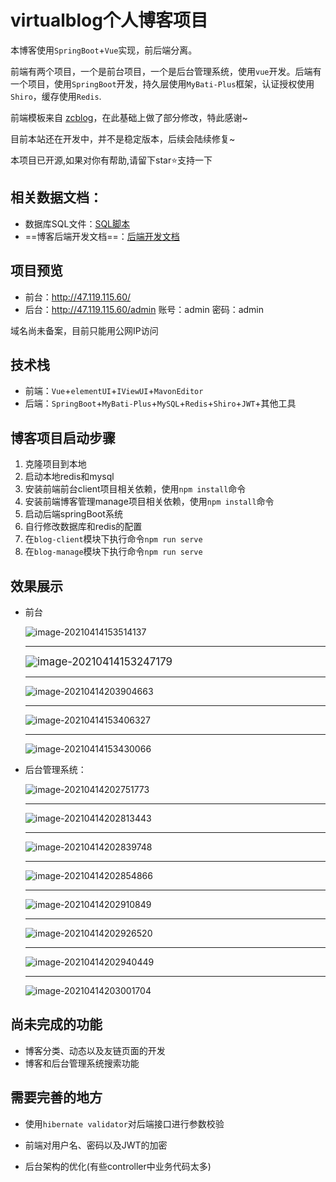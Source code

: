 # virtualblog个人博客项目

本博客使用`SpringBoot`+`Vue`实现，前后端分离。

前端有两个项目，一个是前台项目，一个是后台管理系统，使用`vue`开发。后端有一个项目，使用`SpringBoot`开发，持久层使用`MyBati-Plus`框架，认证授权使用`Shiro`，缓存使用`Redis`.

前端模板来自 [zcblog](https://github.com/progzc/zcblog)，在此基础上做了部分修改，特此感谢~

目前本站还在开发中，并不是稳定版本，后续会陆续修复~

本项目已开源,如果对你有帮助,请留下star⭐支持一下

## 相关数据文档：

- 数据库SQL文件：[SQL脚本](https://github.com/sang-Mu/viturals-blog/blob/master/db/blog.sql)
- ==博客后端开发文档==：[后端开发文档](https://github.com/sang-Mu/viturals-blog/blob/master/backend-docs/%E4%B8%AA%E4%BA%BA%E5%8D%9A%E5%AE%A2%E5%90%8E%E7%AB%AF%E5%BC%80%E5%8F%91%E6%96%87%E6%A1%A3.md)

## 项目预览

- 前台：http://47.119.115.60/
- 后台：http://47.119.115.60/admin  账号：admin 密码：admin

域名尚未备案，目前只能用公网IP访问

## 技术栈

- 前端：`Vue`+`elementUI`+`IViewUI`+`MavonEditor`
- 后端：`SpringBoot`+`MyBati-Plus`+`MySQL`+`Redis`+`Shiro`+`JWT`+其他工具

## 博客项目启动步骤

1. 克隆项目到本地
2. 启动本地redis和mysql
3. 安装前端前台client项目相关依赖，使用`npm install`命令
4. 安装前端博客管理manage项目相关依赖，使用`npm install`命令
5. 启动后端springBoot系统
6. 自行修改数据库和redis的配置
7. 在`blog-client`模块下执行命令`npm run serve`
8. 在`blog-manage`模块下执行命令`npm run serve`

## 效果展示

- 前台

  ![image-20210414153514137](https://i.loli.net/2021/04/14/b5D1fehEQvGgs8o.png)

  ----

  <img src="https://i.loli.net/2021/04/14/tip2wXug3MSKNcP.png" alt="image-20210414153247179" style="zoom:120%;" />

  ----

  ![image-20210414203904663](https://i.loli.net/2021/04/14/eqj6iLPtSrJWcVE.png)

  ---

  ![image-20210414153406327](https://i.loli.net/2021/04/14/D4IjYfr1Ls8xPuh.png)

  ---

  ![image-20210414153430066](https://i.loli.net/2021/04/14/G2VXnv1biuAgyFR.png)

- 后台管理系统：

  ![image-20210414202751773](https://i.loli.net/2021/04/14/WKvOgzU2rj8yBJq.png)

  ----

  ![image-20210414202813443](https://i.loli.net/2021/04/14/yXOKqYCJT9DwVQE.png)

  ---

  ![image-20210414202839748](https://i.loli.net/2021/04/14/gh7TMekuJ4a6fVc.png)

  ---

  ![image-20210414202854866](https://i.loli.net/2021/04/14/jpKOnJv15l6fk4C.png)

  ----

  ![image-20210414202910849](https://i.loli.net/2021/04/14/XpDqFfKnZztEdLB.png)

  ---

  ![image-20210414202926520](https://i.loli.net/2021/04/14/iRFLAq9zZcH6sUf.png)

  ---

  ![image-20210414202940449](https://i.loli.net/2021/04/14/RwsZSmNxdEeg16W.png)

  ---

  ![image-20210414203001704](https://i.loli.net/2021/04/14/2iy1rkacFSRHt7d.png)

## 尚未完成的功能

- 博客分类、动态以及友链页面的开发
- 博客和后台管理系统搜索功能

## 需要完善的地方

- 使用`hibernate validator`对后端接口进行参数校验

- 前端对用户名、密码以及JWT的加密
- 后台架构的优化(有些controller中业务代码太多)